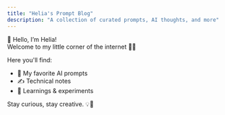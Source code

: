 ```yaml
---
title: "Helia's Prompt Blog"
description: "A collection of curated prompts, AI thoughts, and more"
---
```


🌸 Hello, I’m Helia!  
Welcome to my little corner of the internet 🧠✨

Here you'll find:
- 🔮 My favorite AI prompts
- ✍️ Technical notes
- 🧩 Learnings & experiments

Stay curious, stay creative. 💡💖

